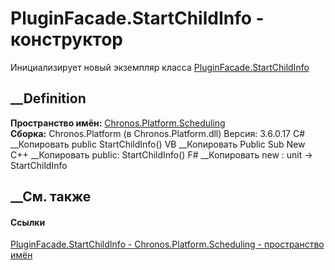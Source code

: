 # PluginFacade.StartChildInfo - конструктор
Инициализирует новый экземпляр класса
[PluginFacade.StartChildInfo](T_Chronos_Platform_Scheduling_PluginFacade_StartChildInfo.htm)
##  __Definition
 **Пространство имён:**
[Chronos.Platform.Scheduling](N_Chronos_Platform_Scheduling.htm)  
 **Сборка:** Chronos.Platform (в Chronos.Platform.dll) Версия: 3.6.0.17
C# __Копировать
     public StartChildInfo()
VB __Копировать
     Public Sub New
C++ __Копировать
     public:
    StartChildInfo()
F# __Копировать
     new : unit -> StartChildInfo
##  __См. также
#### Ссылки
[PluginFacade.StartChildInfo -
](T_Chronos_Platform_Scheduling_PluginFacade_StartChildInfo.htm)
[Chronos.Platform.Scheduling - пространство
имён](N_Chronos_Platform_Scheduling.htm)
